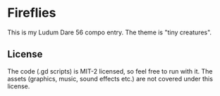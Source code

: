 # Fireflies

This is my Ludum Dare 56 compo entry. The theme is "tiny creatures".

## License

The code (.gd scripts) is MIT-2 licensed, so feel free to run with it. The assets (graphics, music, sound effects etc.) are not covered under this license.
